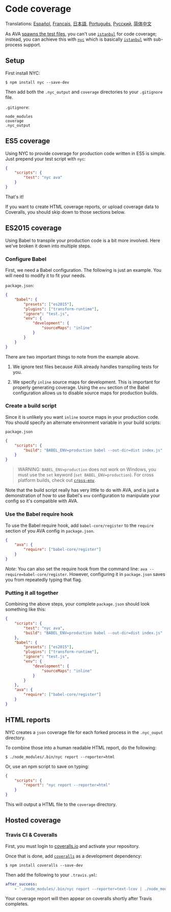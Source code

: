 # Code coverage

Translations: [Español](https://github.com/sindresorhus/ava-docs/blob/master/es_ES/docs/recipes/code-coverage.md), [Français](https://github.com/sindresorhus/ava-docs/blob/master/fr_FR/docs/recipes/code-coverage.md), [日本語](https://github.com/sindresorhus/ava-docs/blob/master/ja_JP/docs/recipes/code-coverage.md), [Português](https://github.com/sindresorhus/ava-docs/blob/master/pt_BR/docs/recipes/code-coverage.md), [Русский](https://github.com/sindresorhus/ava-docs/blob/master/ru_RU/docs/recipes/code-coverage.md), [简体中文](https://github.com/sindresorhus/ava-docs/blob/master/zh_CN/docs/recipes/code-coverage.md)

As AVA [spawns the test files][process-isolation], you can't use [`istanbul`] for code coverage; instead, you can achieve this with [`nyc`] which is basically [`istanbul`] with sub-process support.

## Setup

First install NYC:

```
$ npm install nyc --save-dev
```

Then add both the `.nyc_output` and `coverage` directories to your `.gitignore` file.

`.gitignore`:

```
node_modules
coverage
.nyc_output
```

## ES5 coverage

Using NYC to provide coverage for production code written in ES5 is simple. Just prepend your test script with `nyc`:

```json
{
	"scripts": {
		"test": "nyc ava"
	}
}
```

That's it!

If you want to create HTML coverage reports, or upload coverage data to Coveralls, you should skip down to those sections below.

## ES2015 coverage

Using Babel to transpile your production code is a bit more involved. Here we've broken it down into multiple steps.

### Configure Babel

First, we need a Babel configuration. The following is just an example. You will need to modify it to fit your needs.

`package.json`:
```json
{
	"babel": {
		"presets": ["es2015"],
		"plugins": ["transform-runtime"],
		"ignore": "test.js",
		"env": {
			"development": {
				"sourceMaps": "inline"
			}
		}
	}
}
```

There are two important things to note from the example above.

1. We ignore test files because AVA already handles transpiling tests for you.

2. We specify `inline` source maps for development. This is important for properly generating coverage. Using the `env` section of the Babel configuration allows us to disable source maps for production builds.


### Create a build script

Since it is unlikely you want `inline` source maps in your production code. You should specify an alternate environment variable in your build scripts:

`package.json`

```json
{
	"scripts": {
		"build": "BABEL_ENV=production babel --out-dir=dist index.js"
	}
}
```

> WARNING: `BABEL_ENV=production` does not work on Windows, you must use the `set` keyword  (`set BABEL_ENV=production`).  For cross platform builds, check out [`cross-env`].

Note that the build script really has very little to do with AVA, and is just a demonstration of how to use Babel's `env` configuration to manipulate your config so it's compatible with AVA.

### Use the Babel require hook

To use the Babel require hook, add `babel-core/register` to the `require` section of you AVA config in `package.json`.

```json
{
	"ava": {
		"require": ["babel-core/register"]
	}
}
```

*Note*: You can also set the require hook from the command line: `ava --require=babel-core/register`. However, configuring it in `package.json` saves you from repeatedly typing that flag.

### Putting it all together

Combining the above steps, your complete `package.json` should look something like this:

```json
{
	"scripts": {
		"test": "nyc ava",
		"build": "BABEL_ENV=production babel --out-dir=dist index.js"
	},
	"babel": {
		"presets": ["es2015"],
		"plugins": ["transform-runtime"],
		"ignore": "test.js",
		"env": {
			"development": {
				"sourceMaps": "inline"
			}
		}
	},
	"ava": {
		"require": ["babel-core/register"]
	}
}
```


## HTML reports

NYC creates a `json` coverage file for each forked process in the `.nyc_ouput` directory.

To combine those into a human readable HTML report, do the following:

```
$ ./node_modules/.bin/nyc report --reporter=html
```

Or, use an npm script to save on typing:

```json
{
	"scripts": {
		"report": "nyc report --reporter=html"
	}
}
```

This will output a HTML file to the `coverage` directory.


## Hosted coverage

### Travis CI & Coveralls

First, you must login to [coveralls.io] and activate your repository.

Once that is done, add [`coveralls`] as a development dependency:

```
$ npm install coveralls --save-dev
```

Then add the following to your `.travis.yml`:

```yaml
after_success:
	- './node_modules/.bin/nyc report --reporter=text-lcov | ./node_modules/.bin/coveralls'
```

Your coverage report will then appear on coveralls shortly after Travis completes.

[`babel`]:      https://github.com/babel/babel
[coveralls.io]: https://coveralls.io
[`coveralls`]:  https://github.com/nickmerwin/node-coveralls
[`cross-env`]:  https://github.com/kentcdodds/cross-env
[process-isolation]: https://github.com/sindresorhus/ava#process-isolation
[`istanbul`]:   https://github.com/gotwarlost/istanbul
[`nyc`]:        https://github.com/bcoe/nyc
